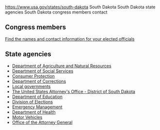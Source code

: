 

https://www.usa.gov/states/south-dakota
South Dakota
South Dakota state agencies
South Dakota congress members contact

Congress members
----------------

[Find the names and contact information for your elected officials](https://www.usa.gov/elected-officials)

State agencies
--------------

* [Department of Agriculture and Natural Resources](https://danr.sd.gov/)
* [Department of Social Services](https://dss.sd.gov/)
* [Consumer Protection](https://consumer.sd.gov/)
* [Department of Corrections](https://doc.sd.gov/)
* [Local governments](https://www.sdcounties.org/counties/)
* [The United States Attorney's Office - District of South Dakota](https://www.justice.gov/usao/sd/)
* [Department of Education](https://doe.sd.gov/)
* [Division of Elections](https://sdsos.gov/elections-voting/default.aspx)
* [Emergency Management](https://dps.sd.gov/emergency-services/emergency-management)
* [Department of Health](https://doh.sd.gov/)
* [Motor Vehicles](https://dor.sd.gov/individuals/motor-vehicle/)
* [Office of the Attorney General](https://atg.sd.gov/)
